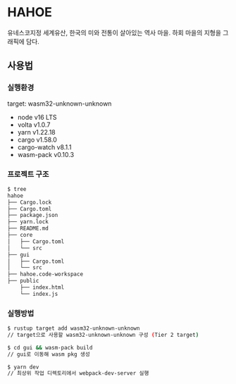 # HAHOE

유네스코지정 세계유산, 한국의 미와 전통이 살아있는 역사 마을.
하회 마을의 지형을 그래픽에 담다.

## 사용법

### 실행환경

target: wasm32-unknown-unknown  
  
- node v16 LTS
- volta v1.0.7
- yarn v1.22.18
- cargo v1.58.0
- cargo-watch v8.1.1
- wasm-pack v0.10.3

### 프로젝트 구조

```bash
$ tree
hahoe
├── Cargo.lock
├── Cargo.toml
├── package.json
├── yarn.lock
├── README.md
├── core
│   ├── Cargo.toml
│   └── src
├── gui
│   ├── Cargo.toml
│   └── src
├── hahoe.code-workspace
├── public
    ├── index.html
    └── index.js

```

### 실행방법

```bash
$ rustup target add wasm32-unknown-unknown
// target으로 사용할 wasm32-unknown-unknown 구성 (Tier 2 target)

$ cd gui && wasm-pack build
// gui로 이동해 wasm pkg 생성

$ yarn dev
// 최상위 작업 디렉토리에서 webpack-dev-server 실행
```
